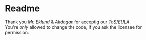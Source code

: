 # Readme
Thank you _Mr. Eklund_ & _Akdogan_ for acceptig our _ToS_/_EULA_.<br>
You're _only_ allowed to change the code, If you ask the licensee for permission.
